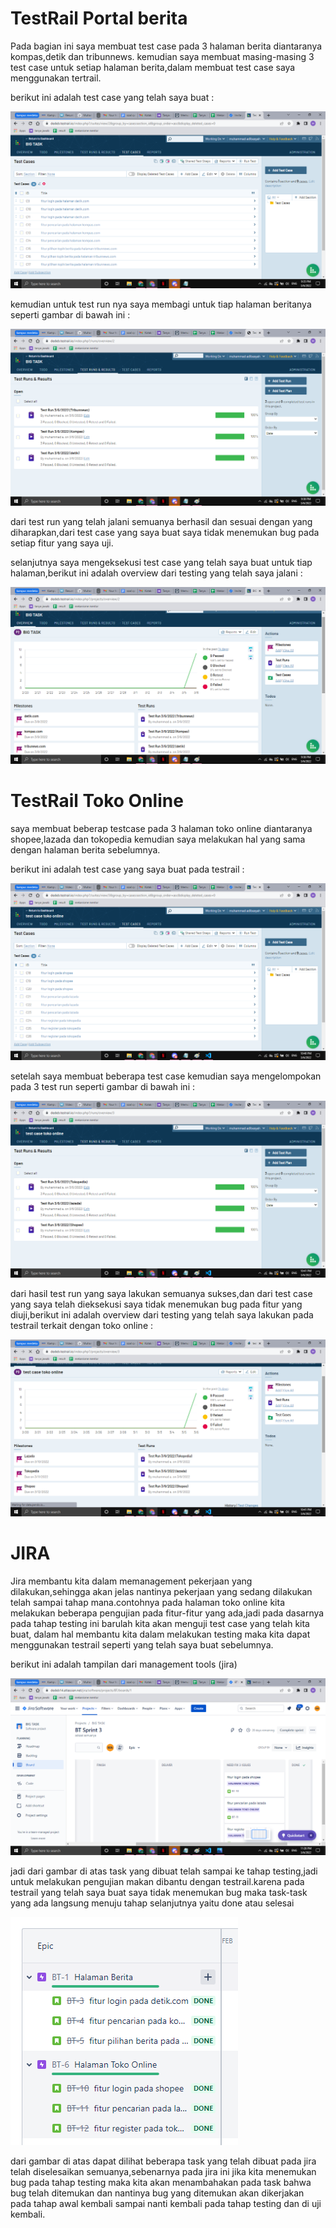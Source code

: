 # TestRail Portal berita

Pada bagian ini saya membuat test case pada 3 halaman berita diantaranya kompas,detik dan tribunnews.
kemudian saya membuat masing-masing 3 test case untuk setiap halaman berita,dalam membuat test case
saya menggunakan tertrail.

berikut ini adalah test case yang telah saya buat :


![TestCaseBerita](./screenshoots/TestCaseBerita.png)


kemudian untuk test run nya saya membagi untuk tiap halaman beritanya seperti gambar di bawah ini :


![TestRunBerita](./screenshoots/TestRunBerita.png)

dari test run yang telah jalani semuanya berhasil dan sesuai dengan yang diharapkan,dari test case 
yang saya buat saya tidak menemukan bug pada setiap fitur yang saya uji.


selanjutnya saya mengeksekusi test case yang telah saya buat untuk tiap halaman,berikut ini adalah
overview dari testing yang telah saya jalani :


![overviewBerita](./screenshoots/overviewBerita.png)


# TestRail Toko Online

saya membuat beberap testcase pada 3 halaman toko online diantaranya shopee,lazada dan tokopedia
kemudian saya melakukan hal yang sama dengan halaman berita sebelumnya.

berikut ini adalah test case yang saya buat pada testrail :

![TestCaseOlshop](./screenshoots/TestCaseOlshop.png)

setelah saya membuat beberapa test case kemudian saya mengelompokan pada 3 test run seperti gambar
di bawah ini :

![TestRunOlshop](./screenshoots/TestRunOlshop.png)

dari hasil test run yang saya lakukan semuanya sukses,dan dari test case yang saya telah dieksekusi
saya tidak menemukan bug  pada fitur yang diuji,berikut ini adalah overview dari testing yang telah
saya lakukan pada testrail terkait dengan toko online :

![overviewOlshop](./screenshoots/oversiewOlshop.png)

# JIRA

Jira membantu kita dalam memanagement pekerjaan yang dilakukan,sehingga akan jelas nantinya
pekerjaan yang sedang dilakukan telah sampai tahap mana.contohnya pada halaman toko online 
kita melakukan beberapa pengujian pada fitur-fitur yang ada,jadi pada dasarnya pada tahap 
testing ini barulah kita akan menguji test case yang telah kita buat, dalam hal membantu 
kita dalam melakukan testing maka kita dapat menggunakan testrail seperti yang telah saya 
buat sebelumnya.

berikut ini adalah tampilan dari management tools (jira)

![testJIRA](./screenshoots/testJIRA.png)

jadi dari gambar di atas task yang dibuat telah sampai ke tahap testing,jadi untuk melakukan
pengujian makan dibantu dengan testrail.karena pada testrail yang telah saya buat saya tidak
menemukan bug maka task-task yang ada langsung menuju tahap selanjutnya yaitu done atau selesai

![hasil](./screenshoots/hasil.png)

dari gambar di atas dapat dilihat beberapa task yang telah dibuat pada jira telah diselesaikan 
semuanya,sebenarnya pada jira ini jika kita menemukan bug pada tahap testing maka kita akan menambahakan
pada task bahwa bug telah ditemukan dan nantinya bug yang ditemukan akan dikerjakan pada tahap awal
kembali sampai nanti kembali pada tahap testing dan di uji kembali.